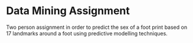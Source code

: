 # Data Mining Assignment

Two person assignment in order to predict the sex of a foot print based on 17 landmarks around a foot using predictive modelling techniques.
